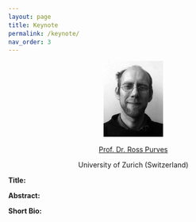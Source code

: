 ```yaml
---
layout: page
title: Keynote
permalink: /keynote/
nav_order: 3
---
```


<p align="center">
<a>
 <img src="figure/119.jpg"  ></a>
</p>
<p align="center">

 <p align="center">
<a href="https://www.geo.uzh.ch/~rsp/">
 Prof. Dr. Ross Purves
</p>
  
 <p align="center">
<a>
University of Zurich (Switzerland)
</p>

 


<strong> Title:</strong>

<strong> Abstract: </strong>

<strong> Short Bio: </strong>
